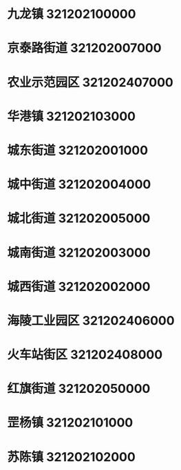 # 九龙镇 321202100000
# 京泰路街道 321202007000
# 农业示范园区 321202407000
# 华港镇 321202103000
# 城东街道 321202001000
# 城中街道 321202004000
# 城北街道 321202005000
# 城南街道 321202003000
# 城西街道 321202002000
# 海陵工业园区 321202406000
# 火车站街区 321202408000
# 红旗街道 321202050000
# 罡杨镇 321202101000
# 苏陈镇 321202102000
